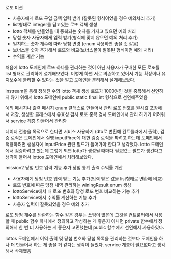 로또 미션
- 사용자에게 로또 구입 금액 입력 받기 (잘못된 형식이었을 경우 예외처리 추가)
- list형태로 integer를 담고있는 로또 객체 생성
- lotto 객체를 만들었을 때 중복되는 숫자를 가지고 있으면 예외 처리
- 당첨 숫자 사용자에게 입력 받기(형식에 맞지 않으면 예외 처리 추가)
- 일치하는 숫자 개수에 따라 당첨 변경 (enum 사용하면 좋을 것 같음)
- 보너스볼 숫자 추가해서 로또와 비교(보너스볼이 잘못된 형식이면 예외 처리)
- 수익률 계산 기능

처음에 lotto 도메인에 로또 하나를 관리하는 것이 아닌 사용자가 구매한 모든 로또를 list 형태로 관리하게 설계해보았다.
이렇게 하면 서로 의존하고 있어서 기능 확장이나 유지보수에 불리할 수 있다는 것을 알고 도메인을 분리해서 설계해보았다.

instream을 통해 정해진 수의 lotto 객체 생성
로또가 1000원인 것을 중복해서 선언하지 않기 위해서 lotto 도메인에 public static final int 형식으로 선언해주었음

예외 메시지나 출력 메시지 enum 클래스로 만들어서 관리
로또 번호를 원시값 포장해서 저장, 생성한 클래스에서 유효성 검사
로또 중복 검사 도메인에서 관리 하기가 어려워서 service 계층 만들어서 관리함

데이터 전송을 목적으로 한다면 서비스 사용하기 (dto로 변환해 컨트룰러에서 출력), 검증 로직은 도메인에서 실행
inputPirce에 대한 검증 로직을 짜려고 하는데 도메인에서 적용하려면 생성자에 inputPrice 관련 필드가 들어가야 한다고 생각했다.
lotto 도메인에서 검증하려고 했는데 그렇게 되면 lotto가 생성될 때마다 필요없는 필드가 생긴다고 생각이 들어서 lottos 도메인에서 처리해보았다.

mission2
당첨 번호 입력 기능 추가
당첨 통계 출력
수익률 계산

- 사용자에게 당첨 번호 입력 받는 기능 추가(입력 받은 값을 list형태로 변환해 비교)
- 로또 번호에 따른 당첨 내역 관리하는 winingResult enum 생성
- lottoService에서 내 로또 번호와 당청 로또 번호 비교하는 기능 추가
- lottoService에서 수익률 계산하는 기능 추가
- 사용자 입력이 잘못되었을 경우 예외 추가

로또 당첨 개수를 반환하는 함수 같은 경우는 쓰임이 많은데 그것을 컨트룰러에서 사용할 때 public 함수 하나에서 정의하고 작성하는 게 좋은지 아니면
private 함수에서 정의해서 한 번 더 사용하는 게 좋은지 고민했는데 public 함수에서 선언해서 사용하였다.

lottos 도메인에서 이익 출력 및 당첨 번호와 당첨 목록을 관리하는 것보다 도메인을 하나 더 만들어서 하는 게 좋을 거 같다는 생각이 들었다.
service 계층이 필요없다고 생각해서 삭제했음
